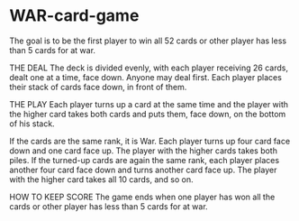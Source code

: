 # WAR-card-game
The goal is to be the first player to win all 52 cards or other player has less than 5 cards for at war.

THE DEAL
The deck is divided evenly, with each player receiving 26 cards, dealt one at a time, face down. Anyone may deal first. Each player places their stack of cards face down, in front of them.

THE PLAY
Each player turns up a card at the same time and the player with the higher card takes both cards and puts them, face down, on the bottom of his stack.

If the cards are the same rank, it is War. Each player turns up four card face down and one card face up. The player with the higher cards takes both piles. If the turned-up cards are again the same rank, each player places another four card face down and turns another card face up. The player with the higher card takes all 10 cards, and so on.

HOW TO KEEP SCORE
The game ends when one player has won all the cards or other player has less than 5 cards for at war.

